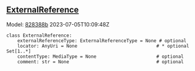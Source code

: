 ## [ExternalReference](https://github.com/spdx/spdx-3-model/blob/main/model/Core/Classes/ExternalReference.md)
Model: [828388b](https://github.com/spdx/spdx-3-model/commit/828388b98c2374f1af6b760ab87fee0d4a11e3f4) 2023-07-05T10:09:48Z
```
class ExternalReference:
    externalReferenceType: ExternalReferenceType = None # optional 
    locator: AnyUri = None                             # * optional Set[1..*]
    contentType: MediaType = None                      # optional 
    comment: str = None                                # optional 
```
